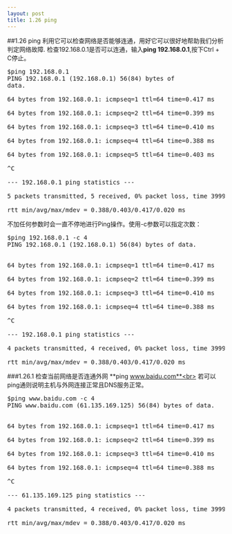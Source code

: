 ```yaml
---
layout: post
title: 1.26 ping
---
```

##1.26 ping
利用它可以检查网络是否能够连通，用好它可以很好地帮助我们分析判定网络故障.
检查192.168.0.1是否可以连通，输入**ping 192.168.0.1**,按下Ctrl + C停止。
<pre class='terminal bootcamp'>
<span class='codeline'>$ping 192.168.0.1</span>
<span class='bash-output'>PING 192.168.0.1 (192.168.0.1) 56(84) bytes of
data.<br>
64 bytes from 192.168.0.1: icmpseq=1 ttl=64 time=0.417 ms <br>
64 bytes from 192.168.0.1: icmpseq=2 ttl=64 time=0.399 ms <br>
64 bytes from 192.168.0.1: icmpseq=3 ttl=64 time=0.410 ms <br>
64 bytes from 192.168.0.1: icmpseq=4 ttl=64 time=0.388 ms <br>
64 bytes from 192.168.0.1: icmpseq=5 ttl=64 time=0.403 ms <br>
^C <br>
--- 192.168.0.1 ping statistics ---<br>
5 packets transmitted, 5 received, 0% packet loss, time 3999ms <br>
rtt min/avg/max/mdev = 0.388/0.403/0.417/0.020 ms</span>
</pre>
不加任何参数时会一直不停地进行Ping操作。使用-c参数可以指定次数：
<pre class='terminal bootcamp'>
<span class='codeline'>$ping 192.168.0.1 -c 4</span>
<span class='bash-output'>PING 192.168.0.1 (192.168.0.1) 56(84) bytes of data.
<br>
64 bytes from 192.168.0.1: icmpseq=1 ttl=64 time=0.417 ms <br>
64 bytes from 192.168.0.1: icmpseq=2 ttl=64 time=0.399 ms <br>
64 bytes from 192.168.0.1: icmpseq=3 ttl=64 time=0.410 ms <br>
64 bytes from 192.168.0.1: icmpseq=4 ttl=64 time=0.388 ms <br>
^C <br>
--- 192.168.0.1 ping statistics --- <br>
4 packets transmitted, 4 received, 0% packet loss, time 3999ms <br>
rtt min/avg/max/mdev = 0.388/0.403/0.417/0.020 ms</span>
</pre>
###1.26.1 检查当前网络是否连通外网
**ping www.baidu.com**<br>
若可以ping通则说明主机与外网连接正常且DNS服务正常。

<pre class='terminal bootcamp'>
<span class='codeline'>$ping www.baidu.com -c 4</span>
<span class='bash-output'>PING www.baidu.com (61.135.169.125) 56(84) bytes of data.
<br>
64 bytes from 192.168.0.1: icmpseq=1 ttl=64 time=0.417 ms <br>
64 bytes from 192.168.0.1: icmpseq=2 ttl=64 time=0.399 ms <br>
64 bytes from 192.168.0.1: icmpseq=3 ttl=64 time=0.410 ms <br>
64 bytes from 192.168.0.1: icmpseq=4 ttl=64 time=0.388 ms <br>
^C <br>
--- 61.135.169.125 ping statistics --- <br>
4 packets transmitted, 4 received, 0% packet loss, time 3999ms <br>
rtt min/avg/max/mdev = 0.388/0.403/0.417/0.020 ms</span>
</pre>
